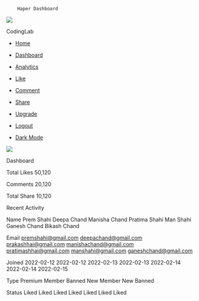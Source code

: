         Haper Dashboard

[![](https://cloudychan.github.io/Haper/Images/logo.png)](../profile/profile.html)

CodingLab

*   [Home](#)
*   [Dashboard](#)
*   [Analytics](#)
*   [Like](#)
*   [Comment](#)
*   [Share](#)
*   [Upgrade](cloudychan.github.io/Haper/Pricing/index.html)

*   [Logout]()
*   [Dark Mode](#)
    

[![](https://cloudychan.github.io/Haper/Images/profile.png)](../profile/profile.html)

Dashboard

Total Likes 50,120

Comments 20,120

Total Share 10,120

Recent Activity

Name Prem Shahi Deepa Chand Manisha Chand Pratima Shahi Man Shahi Ganesh Chand Bikash Chand

Email premshahi@gmail.com deepachand@gmail.com prakashhai@gmail.com manishachand@gmail.com pratimashhai@gmail.com manshahi@gmail.com ganeshchand@gmail.com

Joined 2022-02-12 2022-02-12 2022-02-13 2022-02-13 2022-02-14 2022-02-14 2022-02-15

Type Premium Member Banned New Member New Banned

Status Liked Liked Liked Liked Liked Liked Liked
